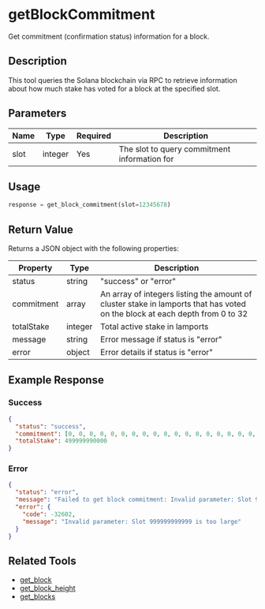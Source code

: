 # getBlockCommitment

Get commitment (confirmation status) information for a block.

## Description

This tool queries the Solana blockchain via RPC to retrieve information about how much stake has voted for a block at the specified slot.

## Parameters

| Name | Type | Required | Description |
|------|------|----------|-------------|
| slot | integer | Yes | The slot to query commitment information for |

## Usage

```python
response = get_block_commitment(slot=12345678)
```

## Return Value

Returns a JSON object with the following properties:

| Property | Type | Description |
|----------|------|-------------|
| status | string | "success" or "error" |
| commitment | array | An array of integers listing the amount of cluster stake in lamports that has voted on the block at each depth from 0 to 32 |
| totalStake | integer | Total active stake in lamports |
| message | string | Error message if status is "error" |
| error | object | Error details if status is "error" |

## Example Response

### Success
```json
{
  "status": "success",
  "commitment": [0, 0, 0, 0, 0, 0, 0, 0, 0, 0, 0, 0, 0, 0, 0, 0, 0, 0, 0, 0, 0, 0, 0, 0, 0, 0, 0, 0, 0, 0, 499999990000],
  "totalStake": 499999990000
}
```

### Error
```json
{
  "status": "error",
  "message": "Failed to get block commitment: Invalid parameter: Slot 999999999999 is too large",
  "error": {
    "code": -32602,
    "message": "Invalid parameter: Slot 999999999999 is too large"
  }
}
```

## Related Tools

- [get_block](get_block.md)
- [get_block_height](get_block_height.md)
- [get_blocks](get_blocks.md) 